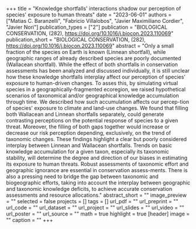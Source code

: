 +++
title = "Knowledge shortfalls' interactions shadow our perception of species' exposure to human threats"
date = "2023-06-01"
authors = ["Matias C. Baranzelli", "Fabricio Villalobos", "Javier Maximiliano Cordier", "Javier Nori"]
publication_types = ["2"]
publication = "BIOLOGICAL CONSERVATION, (282), https://doi.org/10.1016/j.biocon.2023.110069"
publication_short = "BIOLOGICAL CONSERVATION, (282), https://doi.org/10.1016/j.biocon.2023.110069"
abstract = "Only a small fraction of the species on Earth is known (Linnean shortfall), while geographic ranges of already described species are poorly documented (Wallacean shortfall). While the effect of both shortfalls in conservation assessments has been analyzed and discussed individually, it is still unclear how these knowledge shortfalls interplay affect our perception of species' exposure to human-driven changes. To asses this, by simulating virtual species in a geographically-fragmented ecoregion, we raised hypothetical scenarios of taxonomical and/or geographical knowledge accumulation through time. We described how such accumulation affects our percep-tion of species' exposure to climate and land-use changes. We found that filling both Wallacean and Linnean shortfalls separately, could generate contrasting perceptions on the potential response of species to a given threat. Moreover, the filling of both gaps together would increase or decrease our risk perception depending, exclusively, on the trend of taxonomic changes. These findings highlight a clear but poorly considered interplay between Linnean and Wallacean shortfalls. Trends on basic knowledge accumulation for a given taxon, especially its taxonomic stability, will determine the degree and direction of our biases in estimating its exposure to human threats. Robust assessments of taxonomic effort and geographic ignorance are essential in conservation assess-ments. There is also a pressing need to bridge the gap between taxonomic and biogeographic efforts, taking into account the interplay between geographic and taxonomic knowledge deficits, to achieve accurate conservation assessments and resource allocations."
abstract_short = ""
image_preview = ""
selected = false
projects = []
tags = []
url_pdf = ""
url_preprint = ""
url_code = ""
url_dataset = ""
url_project = ""
url_slides = ""
url_video = ""
url_poster = ""
url_source = ""
math = true
highlight = true
[header]
image = ""
caption = ""
+++

